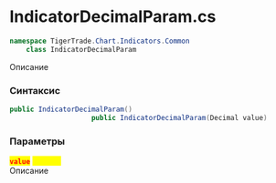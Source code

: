 
# IndicatorDecimalParam.cs
```csharp
namespace TigerTrade.Chart.Indicators.Common  
    class IndicatorDecimalParam
```

Описание

### Синтаксис
```csharp
public IndicatorDecimalParam()
                    public IndicatorDecimalParam(Decimal value)
```

### Параметры
<mark style="color:red;">**`value`**</mark> <mark style="color:yellow;">`Decimal`</mark>  
 Описание  
  

                    
                    